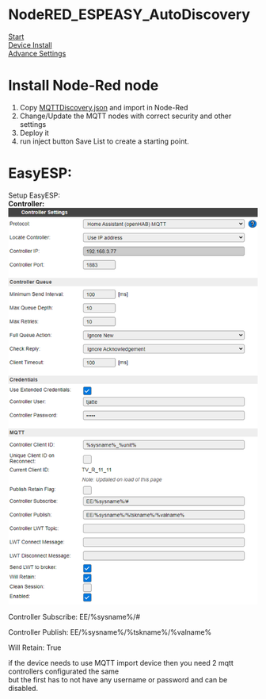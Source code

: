 # NodeRED_ESPEASY_AutoDiscovery
[Start](README.md)  
[Device Install](Devices.md)  
[Advance Settings](Advance.md)  

# Install Node-Red node  
1. Copy [MQTTDiscovery.json](MQTTDiscovery.json) and import in Node-Red
2. Change/Update the MQTT nodes with correct security and other settings
3. Deploy it
4. run inject button Save List to create a starting point.


# EasyESP:  
Setup EasyESP:  
**Controller:**  
![EasyEsp Controller](Controller.PNG)

Controller Subscribe: EE/%sysname%/#

Controller Publish: EE/%sysname%/%tskname%/%valname%

Will Retain: True  

if the device needs to use MQTT import device then you need 2 mqtt controllers configurated the same  
but the first has to not have any username or password and can be disabled.  

